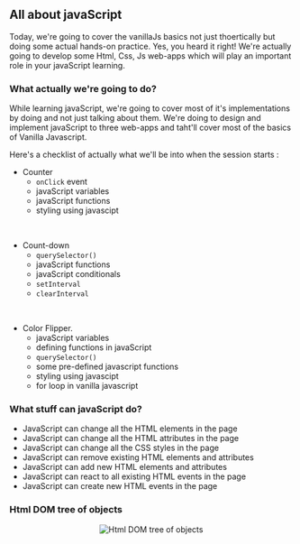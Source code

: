 ## All about javaScript
Today, we're going to cover the vanillaJs basics not just thoertically but doing some actual hands-on practice. Yes, you heard it right! We're actually going to develop some Html, Css, Js web-apps which will play an important role in your javaScript learning.

### What actually we're going to do?
While learning javaScript, we're going to cover most of it's implementations by doing and not just talking about them. We're doing to design and implement javaScript to three web-apps and taht'll cover most of the basics of Vanilla Javascript.

Here's a checklist of actually what we'll be into when the session starts :

* Counter
  * `onClick` event
  * javaScript variables
  * javaScript functions
  * styling using javascipt
 
<br />

* Count-down 
  * `querySelector()`
  * javaScript functions
  * javaScript conditionals
  * `setInterval`
  * `clearInterval`
 
<br /> 

* Color Flipper.
  * javaScript variables
  * defining functions in javaScript
  * `querySelector()`
  * some pre-defined javascript functions
  * styling using javascipt
  * for loop in vanilla javascript
  
### What stuff can javaScript do?
* JavaScript can change all the HTML elements in the page
* JavaScript can change all the HTML attributes in the page
* JavaScript can change all the CSS styles in the page
* JavaScript can remove existing HTML elements and attributes
* JavaScript can add new HTML elements and attributes
* JavaScript can react to all existing HTML events in the page
* JavaScript can create new HTML events in the page


### Html DOM tree of objects
<p align="center">
  <img src="https://i.ibb.co/z7MfsvG/screely-1621107110994.png" title="Html DOM tree of objects"/>
</p>
